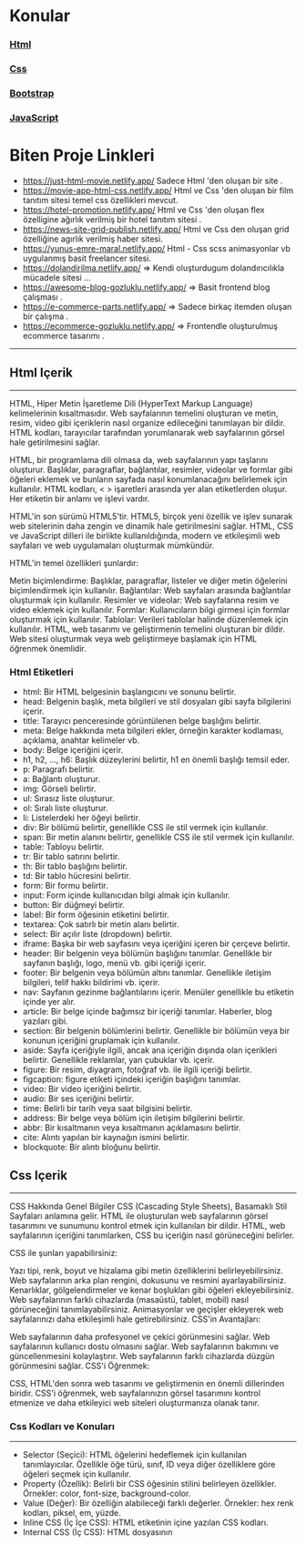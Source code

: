 # Konular

### [Html](#html-içerik)
### [Css](#css-içerik)
### [Bootstrap](#bootstrap-içerik)
### [JavaScript](#javascript-içerik)



# Biten Proje Linkleri 
- https://just-html-movie.netlify.app/   Sadece Html 'den oluşan bir site .
- https://movie-app-html-css.netlify.app/ Html ve Css 'den oluşan bir film tanıtım sitesi temel css özellikleri mevcut.
- https://hotel-promotion.netlify.app/ Html ve Css 'den oluşan flex özelligine ağırlık verilmiş bir hotel tanıtım sitesi .
- https://news-site-grid-publish.netlify.app/ Html ve Css den oluşan grid özelliğine agırlık verilmiş haber sitesi.
- https://yunus-emre-maral.netlify.app/  Html - Css scss animasyonlar vb  uygulanmış basit freelancer sitesi.
- https://dolandirilma.netlify.app/  => Kendi oluşturdugum dolandırıcılıkla mücadele sitesi ...
- https://awesome-blog-gozluklu.netlify.app/  => Basit frontend blog çalışması .
- https://e-commerce-parts.netlify.app/  => Sadece birkaç itemden oluşan bir çalışma .
- https://ecommerce-gozluklu.netlify.app/  => Frontendle oluşturulmuş  ecommerce tasarımı .

---

## Html Içerik
---
HTML, Hiper Metin İşaretleme Dili (HyperText Markup Language) kelimelerinin kısaltmasıdır. Web sayfalarının temelini oluşturan ve metin, resim, video gibi içeriklerin nasıl organize edileceğini tanımlayan bir dildir. HTML kodları, tarayıcılar tarafından yorumlanarak web sayfalarının görsel hale getirilmesini sağlar.

HTML, bir programlama dili olmasa da, web sayfalarının yapı taşlarını oluşturur. Başlıklar, paragraflar, bağlantılar, resimler, videolar ve formlar gibi öğeleri eklemek ve bunların sayfada nasıl konumlanacağını belirlemek için kullanılır. HTML kodları, < > işaretleri arasında yer alan etiketlerden oluşur. Her etiketin bir anlamı ve işlevi vardır.

HTML'in son sürümü HTML5'tir. HTML5, birçok yeni özellik ve işlev sunarak web sitelerinin daha zengin ve dinamik hale getirilmesini sağlar. HTML, CSS ve JavaScript dilleri ile birlikte kullanıldığında, modern ve etkileşimli web sayfaları ve web uygulamaları oluşturmak mümkündür.

HTML'in temel özellikleri şunlardır:

Metin biçimlendirme: Başlıklar, paragraflar, listeler ve diğer metin öğelerini biçimlendirmek için kullanılır.
Bağlantılar: Web sayfaları arasında bağlantılar oluşturmak için kullanılır.
Resimler ve videolar: Web sayfalarına resim ve video eklemek için kullanılır.
Formlar: Kullanıcıların bilgi girmesi için formlar oluşturmak için kullanılır.
Tablolar: Verileri tablolar halinde düzenlemek için kullanılır.
HTML, web tasarımı ve geliştirmenin temelini oluşturan bir dildir. Web sitesi oluşturmak veya web geliştirmeye başlamak için HTML öğrenmek önemlidir.

### Html Etiketleri
- html: Bir HTML belgesinin başlangıcını ve sonunu belirtir.
- head: Belgenin başlık, meta bilgileri ve stil dosyaları gibi sayfa bilgilerini içerir.
- title: Tarayıcı penceresinde görüntülenen belge başlığını belirtir.
- meta: Belge hakkında meta bilgileri ekler, örneğin karakter kodlaması, açıklama, anahtar kelimeler vb.
- body: Belge içeriğini içerir.
- h1, h2, ..., h6: Başlık düzeylerini belirtir, h1 en önemli başlığı temsil eder.
- p: Paragrafı belirtir.
- a: Bağlantı oluşturur.
- img: Görseli belirtir.
- ul: Sırasız liste oluşturur.
- ol: Sıralı liste oluşturur.
- li: Listelerdeki her öğeyi belirtir.
- div: Bir bölümü belirtir, genellikle CSS ile stil vermek için kullanılır.
- span: Bir metin alanını belirtir, genellikle CSS ile stil vermek için kullanılır.
- table: Tabloyu belirtir.
- tr: Bir tablo satırını belirtir.
- th: Bir tablo başlığını belirtir.
- td: Bir tablo hücresini belirtir.
- form: Bir formu belirtir.
- input: Form içinde kullanıcıdan bilgi almak için kullanılır.
- button: Bir düğmeyi belirtir.
- label: Bir form öğesinin etiketini belirtir.
- textarea: Çok satırlı bir metin alanı belirtir.
- select: Bir açılır liste (dropdown) belirtir.
- iframe: Başka bir web sayfasını veya içeriğini içeren bir çerçeve belirtir.
- header: Bir belgenin veya bölümün başlığını tanımlar. Genellikle bir sayfanın başlığı, logo, menü vb. gibi içeriği içerir.
- footer: Bir belgenin veya bölümün altını tanımlar. Genellikle iletişim bilgileri, telif hakkı bildirimi vb. içerir.
- nav: Sayfanın gezinme bağlantılarını içerir. Menüler genellikle bu etiketin içinde yer alır.
- article: Bir belge içinde bağımsız bir içeriği tanımlar. Haberler, blog yazıları gibi.
- section: Bir belgenin bölümlerini belirtir. Genellikle bir bölümün veya bir konunun içeriğini gruplamak için kullanılır.
- aside: Sayfa içeriğiyle ilgili, ancak ana içeriğin dışında olan içerikleri belirtir. Genellikle reklamlar, yan çubuklar vb. içerir.
- figure: Bir resim, diyagram, fotoğraf vb. ile ilgili içeriği belirtir.
- figcaption: figure etiketi içindeki içeriğin başlığını tanımlar.
- video: Bir video içeriğini belirtir.
- audio: Bir ses içeriğini belirtir.
- time: Belirli bir tarih veya saat bilgisini belirtir.
- address: Bir belge veya bölüm için iletişim bilgilerini belirtir.
- abbr: Bir kısaltmanın veya kısaltmanın açıklamasını belirtir.
- cite: Alıntı yapılan bir kaynağın ismini belirtir.
- blockquote: Bir alıntı bloğunu belirtir.



## Css Içerik
---
CSS Hakkında Genel Bilgiler
CSS (Cascading Style Sheets), Basamaklı Stil Sayfaları anlamına gelir. HTML ile oluşturulan web sayfalarının görsel tasarımını ve sunumunu kontrol etmek için kullanılan bir dildir. HTML, web sayfalarının içeriğini tanımlarken, CSS bu içeriğin nasıl görüneceğini belirler.

CSS ile şunları yapabilirsiniz:

Yazı tipi, renk, boyut ve hizalama gibi metin özelliklerini belirleyebilirsiniz.
Web sayfalarının arka plan rengini, dokusunu ve resmini ayarlayabilirsiniz.
Kenarlıklar, gölgelendirmeler ve kenar boşlukları gibi öğeleri ekleyebilirsiniz.
Web sayfalarının farklı cihazlarda (masaüstü, tablet, mobil) nasıl görüneceğini tanımlayabilirsiniz.
Animasyonlar ve geçişler ekleyerek web sayfalarınızı daha etkileşimli hale getirebilirsiniz.
CSS'in Avantajları:

Web sayfalarının daha profesyonel ve çekici görünmesini sağlar.
Web sayfalarının kullanıcı dostu olmasını sağlar.
Web sayfalarının bakımını ve güncellenmesini kolaylaştırır.
Web sayfalarının farklı cihazlarda düzgün görünmesini sağlar.
CSS'i Öğrenmek:

CSS, HTML'den sonra web tasarımı ve geliştirmenin en önemli dillerinden biridir. CSS'i öğrenmek, web sayfalarınızın görsel tasarımını kontrol etmenize ve daha etkileyici web siteleri oluşturmanıza olanak tanır.

### Css Kodları ve Konuları
---
- Selector (Seçici): HTML öğelerini hedeflemek için kullanılan tanımlayıcılar. Özellikle öğe türü, sınıf, ID veya diğer özelliklere göre öğeleri seçmek için kullanılır.
- Property (Özellik): Belirli bir CSS öğesinin stilini belirleyen özellikler. Örnekler: color, font-size, background-color.
- Value (Değer): Bir özelliğin alabileceği farklı değerler. Örnekler: hex renk kodları, piksel, em, yüzde.
- Inline CSS (İç İçe CSS): HTML etiketinin içine yazılan CSS kodları.
- Internal CSS (İç CSS): HTML dosyasının <style> etiketi içine yazılan CSS kodları.
- External CSS (Harici CSS): CSS kodlarının ayrı bir dosyada (style.css gibi) saklandığı ve HTML dosyasına bağlandığı yöntem.
- Öncelik Sırası: Belirli bir öğenin birden fazla CSS kuralı varsa, öncelik sırası, son tanımlananın öncekileri geçersiz kılmasıdır (ID > sınıf > etiket > default).
- Box Model (Kutu Modeli): CSS'de her HTML öğesinin içeriği, kenar boşlukları (margin), dolgu (padding) ve kenarlık (border) olmak üzere dört bileşeni vardır.
- Display (Görüntüleme): Bir HTML öğesinin nasıl göründüğünü belirler. Örnekler: block, inline, inline-block.
- Pseudo Class (Yapay Sınıf): Belirli durumlar altında bir HTML öğesinin nasıl görüneceğini tanımlamak için kullanılan seçiciler. Örnekler: :hover, :active.
- Pseudo Elements (Yapay Öğeler): HTML öğelerinin belirli bir kısmına stillendirme uygulamak için kullanılan seçiciler. Örnekler: ::before, ::after.
- Transition (Geçiş): Belirli bir özelliğin belirli bir sürede nasıl değişeceğini tanımlayan CSS özelliği.
- Float (Yüzer): HTML öğelerini sayfa üzerinde sağa veya sola yüzmek için kullanılan bir CSS özelliği.
- Clearfix: Float özelliği uygulanan öğeleri temizlemek için kullanılan bir teknik.
- Box Shadow (Kutu Gölgeliği): Bir öğenin kenarlarına gölge efekti eklemek için kullanılan bir CSS özelliği.
- Font Family (Yazı Ailesi): Bir öğenin metin içeriği için kullanılacak yazı tipi ailesini belirlemek için kullanılır.
- Background (Arka Plan): Bir öğenin arka planını stilize etmek için kullanılır. Özellikler arasında background-color, background-image yer alır.
- Position (Konum): Bir öğenin belirli bir konumda yer almasını belirlemek için kullanılır. Özellikler arasında static, relative, absolute, fixed, sticky yer alır.
- Transform (Dönüşüm): Bir öğenin boyutunu, şeklini veya konumunu değiştirmek için kullanılır. Özellikler arasında translate, rotate, scale yer alır.
- Sticky Position (Yapışkan Konum): Relative gibi davranır, ancak aşağı kaydırıldığında sabitlenir ve ekrandan kaybolmaz, tekrar yukarı kaydırıldığında normal davranışına döner.
- Icon Ekleme: Font Awesome gibi kütüphanelerden icon eklemek için i etiketi kullanılır. Örneğin: <i class="fas fa-home"></i>.
- Background Opacity (Arka Plan Saydamlığı): Background renginin saydamlığını ayarlamak için opacity özelliği kullanılır. Örneğin: background-color: rgba(255, 0, 0, 0.5); (0 ile 1 arasında bir değer).
- Background Gradients (Arka Plan Gradyanları): CSS ile arka plana gradyanlar (geçişler) eklemek için linear-gradient, radial-gradient, conic-gradient gibi fonksiyonlar kullanılır.
- Background Image (Arka Plan Resmi): Bir öğenin arka planına resim eklemek için background-image özelliği kullanılır.
- Clip-path (Kırpma Yolu): Bir öğenin şeklini kırpma yolu belirleyerek değiştirmek için kullanılır. Örneğin: clip-path: polygon(0 0, 100% 0, 100% 90%, 0 100%);.
- Attribute Selector (Özellik Seçici): HTML öğelerini belirli özelliklere göre seçmek için kullanılır. Örneğin: [title], [class^="active"], [data-target="menu"].
- Responsive Tasarım (Duyarlı Tasarım): Farklı cihaz ve ekran boyutlarına uyum sağlayacak şekilde tasarım yapmak için media queries kullanılır.
- Flexbox: CSS'de yer alan bir layout modelidir ve elemanların dizilimini kontrol etmek için kullanılır. Örnek özellikler: display: flex, flex-direction, justify-content, align-items, flex-grow, flex-basis, order.
- CSS Degişken Tanımlama (CSS Variables): Değişkenler CSS'de tanımlanabilir ve tekrar kullanılabilir. Örnek: :root { --primary-color: #ff0000; }.
- Media Queries (Ortam Sorguları): Farklı cihazlara uyumlu tasarımlar oluşturmak için kullanılır. Ekran genişliği, cihaz türü gibi faktörlere göre stillendirme yapmayı sağlar.
- Font Awesome Icons: Proje ve web sitelerinde ikonları kolayca kullanmak için Font Awesome gibi ikon kütüphaneleri tercih edilebilir.
- CSS Grid : Layout oluşturmak için kullanılan güçlü bir CSS özelliğidir. Özelleştirilmiş satır ve sütunlar oluşturarak içerikleri yerleştirmeye izin verir.
- Css Animation : Css animate kütüphanesini   kullanabilirsin derin bir konu arastır ...


## Bootstrap Içerik
Renkler ve Yazı Stilleri
- text-primary: Yazının rengini değiştirir.
- btn btn-danger veya btn btn-outline-danger: Butonların rengini belirler.
- btn-lg: Büyük butonlar oluşturur.
- btn-block: Butonları satır boyunca genişletir.
- text-muted: Soluk bir yazı rengi oluşturur.
- lead: Paragraf okunabilirliğini artırır.
- text-lowercase: Yazıları küçük harfe dönüştürür.
- text-uppercase: Yazıları büyük harfe dönüştürür.
- fs-4: Font büyüklüğünü belirler.
- fw-bold: Yazının kalınlığını kalın yapar.
- bg-success: Zemin rengini belirler.
- shadow: Gölge efekti ekler.
- rounded-pill: Köşeleri yuvarlatır.
- badge: Yazıyı rozet şekline dönüştürür.
- bg-gradient: Geçişli bir arka plan rengi oluşturur.
- w-25: Satırın %25'ini kaplar.
- mt-2: Margin top ekler.
- m, p: Margin ve padding değerlerini belirler.
- {property}{sides}-size: Margin ve padding değerlerini belirler.
- Random resimler için uygun sayfalar bulunabilir.
- Listeler ve tablolar için Bootstrap dokümantasyonuna bakılabilir.
- active: Bir öğeyi seçili hale getirir.
- Navbar bileşenleri navbar-expand-md ile genişleyebilir.
- Collapse ve accordion bileşenleri kullanılabilir.
- Carousel bileşeni ile döner bir görsel galerisi oluşturulabilir.
- Modal, dropdown, offcanvas, scrollspy gibi bileşenler kolayca kullanılabilir.
- Flexbox ile yapılmış bileşenlerde ms-auto gibi margin değerleri kullanılabilir.
- Formlar, Bootstrap'un kaliteli görünümü ile kullanılabilir.

## JavaScript Içerik
- Terminalde node script.js komutu ile JavaScript dosyasını Node.js ile derleyebilirsiniz
- Değişken tanımlarken boşluk olmamalıdır ve sayı ile başlamamalıdır.
- var yerine modern standartlarda genellikle let kullanılır.
- Bir string'i sayıya dönüştürmek için Number() kullanılır.ParseInt vb..
- Örneğin: let sayi = "20"; let sayiNumber = Number(sayi);
- +, -, *, /, % gibi operatörler aritmetik işlemler için kullanılır.
- a++ bir artırma operatörüdür.
- =, +=, -= gibi atama operatörleri bulunur.
- ===, ==, >=, <=, !==, != gibi operatörlerle karşılaştırma yapılır.
- if, else, else if kullanarak koşullu ifadeler oluşturulabilir.
- Mantıksal operatörler olarak && (ve) ve || (veya) kullanılır.
- Backtick `Adım ${ad} Soyadım ${soyad} .`
- charAt(), toLowerCase(), length, slice(), substring(), trim(), indexOf(), split() gibi string metodları bulunur.
- Math.random() gibi birçok matematiksel fonksiyon bulunur. /Tarih işlemleri için Date() kullanılır.
- toString(), join(), pop(), shift(), push(), unshift(), concat(), splice() gibi dizi metodları bulunur.
- Nesne tanımlarken key value çiftleri kullanılır.
- for, while, do-while gibi döngüler kullanılabilir.
- classtan türetilmiş nesne üzeirnden cagırıyorsak method classa baglı olmadan cagırıyorsak fonksiyon   
- Değişkenlerin erişim alanlarını belirler. var ile tanımlarsan her kapsamdan gözükür ! .
- let ile tanımlanan değişkenler blok kapsamında kalır


